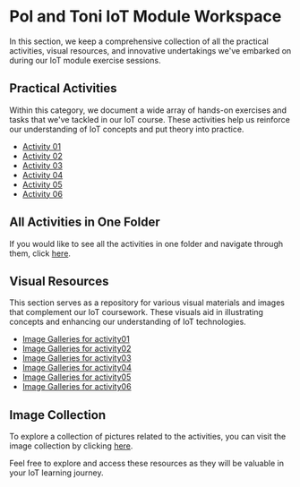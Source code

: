 # Pol and Toni IoT Module Workspace

In this section, we keep a comprehensive collection of all the practical activities, visual resources, and innovative undertakings we've embarked on during our IoT module exercise sessions.

## Practical Activities

Within this category, we document a wide array of hands-on exercises and tasks that we've tackled in our IoT course. These activities help us reinforce our understanding of IoT concepts and put theory into practice.

* [Activity 01](/Team%20Workspace/Pol_Toni/exercises/activity01)
* [Activity 02](/Team%20Workspace/Pol_Toni/exercises/activity02)
* [Activity 03](/Team%20Workspace/Pol_Toni/exercises/activity03)
* [Activity 04](/Team%20Workspace/Pol_Toni/exercises/activity04)
* [Activity 05](/Team%20Workspace/Pol_Toni/exercises/activity05)
* [Activity 06](/Team%20Workspace/Pol_Toni/exercises/activity06)

## All Activities in One Folder

If you would like to see all the activities in one folder and navigate through them, click [here](/Team%20Workspace/Pol_Toni/exercises).

## Visual Resources

This section serves as a repository for various visual materials and images that complement our IoT coursework. These visuals aid in illustrating concepts and enhancing our understanding of IoT technologies.

* [Image Galleries for activity01](/Team%20Workspace/Pol_Toni/pictures/activity01)
* [Image Galleries for activity02](/Team%20Workspace/Pol_Toni/pictures/activity02)
* [Image Galleries for activity03](/Team%20Workspace/Pol_Toni/pictures/activity03)
* [Image Galleries for activity04](/Team%20Workspace/Pol_Toni/pictures/activity04)
* [Image Galleries for activity05](/Team%20Workspace/Pol_Toni/pictures/activity05)
* [Image Galleries for activity06](/Team%20Workspace/Pol_Toni/pictures/activity06)

## Image Collection

To explore a collection of pictures related to the activities, you can visit the image collection by clicking [here](/Team%20Workspace/Pol_Toni/pictures).

Feel free to explore and access these resources as they will be valuable in your IoT learning journey.
